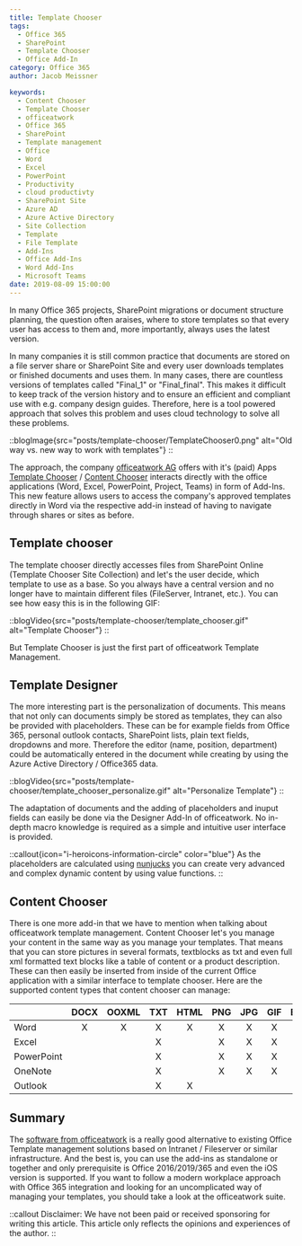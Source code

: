 ```yaml
---
title: Template Chooser
tags:
  - Office 365
  - SharePoint
  - Template Chooser
  - Office Add-In
category: Office 365
author: Jacob Meissner

keywords:
  - Content Chooser
  - Template Chooser
  - officeatwork
  - Office 365
  - SharePoint
  - Template management
  - Office
  - Word
  - Excel
  - PowerPoint
  - Productivity
  - cloud productivty
  - SharePoint Site
  - Azure AD
  - Azure Active Directory
  - Site Collection
  - Template
  - File Template
  - Add-Ins
  - Office Add-Ins
  - Word Add-Ins
  - Microsoft Teams
date: 2019-08-09 15:00:00
---
```


In many Office 365 projects, SharePoint migrations or document structure planning, the question often araises, where to store templates so that every user has access to them and, more importantly, always uses the latest version.

<!-- more -->

In many companies it is still common practice that documents are stored on a file server share or SharePoint Site and every user downloads templates or finished documents and uses them. In many cases, there are countless versions of templates called "Final_1" or "Final_final". This makes it difficult to keep track of the version history and to ensure an efficient and compliant use with e.g. company design guides.
Therefore, here is a tool powered approach that solves this problem and uses cloud technology to solve all these problems.

::blogImage{src="posts/template-chooser/TemplateChooser0.png" alt="Old way vs. new way to work with templates"}
::

The approach, the company [officeatwork AG](https://www.officeatwork.com/) offers with it's (paid) Apps [Template Chooser](https://docs.officeatwork365.com/manuals/template-chooser/introduction.html) / [Content Chooser](https://docs.officeatwork365.com/manuals/content-chooser/introduction.html) interacts directly with the office applications (Word, Excel, PowerPoint, Project, Teams) in form of Add-Ins. This new feature allows users to access the company's approved templates directly in Word via the respective add-in instead of having to navigate through shares or sites as before.

## Template chooser

The template chooser directly accesses files from SharePoint Online (Template Chooser Site Collection) and let's the user decide, which template to use as a base. So you always have a central version and no longer have to maintain different files (FileServer, Intranet, etc.). You can see how easy this is in the following GIF:

::blogVideo{src="posts/template-chooser/template_chooser.gif" alt="Template Chooser"}
::

But Template Chooser is just the first part of officeatwork Template Management.

## Template Designer

The more interesting part is the personalization of documents. This means that not only can documents simply be stored as templates, they can also be provided with placeholders. These can be for example fields from Office 365, personal outlook contacts, SharePoint lists, plain text fields, dropdowns and more. Therefore the editor (name, position, department) could be automatically entered in the document while creating by using the Azure Active Directory / Office365 data.

::blogVideo{src="posts/template-chooser/template_chooser_personalize.gif" alt="Personalize Template"}
::

The adaptation of documents and the adding of placeholders and inuput fields can easily be done via the Designer Add-In of officeatwork. No in-depth macro knowledge is required as a simple and intuitive user interface is provided.

::callout{icon="i-heroicons-information-circle" color="blue"}
As the placeholders are calculated using [nunjucks](https://mozilla.github.io/nunjucks/templating.html) you can create very advanced and complex dynamic content by using value functions.
::

## Content Chooser

There is one more add-in that we have to mention when talking about officeatwork template management. Content Chooser let's you manage your content in the same way as you manage your templates. That means that you can store pictures in several formats, textblocks as txt and even full xml formatted text blocks like a table of content or a product description. These can then easily be inserted from inside of the current Office application with a similar interface to template chooser.
Here are the supported content types that content chooser can manage:

|  | DOCX | OOXML | TXT | HTML | PNG | JPG | GIF | BMP | SVG |
|------------|:----:|:----:|:----:|:----:|:----:|:----:|:----:|:----:|:----:|
| Word | X | X | X | X | X | X | X | X | X |
| Excel |  |  | X |  | X | X | X | X | X |
| PowerPoint |  |  | X |  | X | X | X | X | X |
| OneNote |  |  | X |  | X | X | X | X |  |
| Outlook |  |  | X | X |  |  |  |  |  |

## Summary

The [software from officeatwork](https://www.officeatwork365.com/products.html) is a really good alternative to existing Office Template management solutions based on Intranet / Fileserver or similar infrastructure. And the best is, you can use the add-ins as standalone or together and only prerequisite is Office 2016/2019/365 and even the iOS version is supported.
If you want to follow a modern workplace approach with Office 365 integration and looking for an uncomplicated way of managing your templates, you should take a look at the officeatwork suite.

::callout
Disclaimer: We have not been paid or received sponsoring for writing this article. This article only reflects the opinions and experiences of the author.
::
